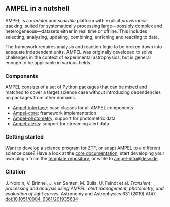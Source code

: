## AMPEL in a nutshell

AMPEL is a _modular_ and _scalable_ platform with explicit _provenance_ tracking, suited for systematically processing large&mdash;possibly complex and heterogeneous&mdash;datasets either in real time or offline. This includes selecting, analyzing, updating, combining, enriching and reacting to data.

The framework requires analysis and reaction logic to be broken down into adequate independent units.
AMPEL was originally developed to solve challenges in the context of experimental astrophysics, but is general enough to be applicable in various fields.

### Components

AMPEL consists of a set of Python packages that can be mixed and matched to cover a target science case without introducing dependencies on packages from other domains.

- [Ampel-interface](https://github.com/AmpelProject/Ampel-interface): base classes for all AMPEL components
- [Ampel-core](https://github.com/AmpelProject/Ampel-core): framework implementation
- [Ampel-photometry](https://github.com/AmpelProject/Ampel-photometry): support for photometric data
- [Ampel-alerts](https://github.com/AmpelProject/Ampel-alerts): support for streaming alert data

### Getting started

Want to develop a science program for [ZTF](http://www.ztf.caltech.edu), or adapt AMPEL to a different science case? Have a look at the [core documentation](https://ampelproject.github.io/Ampel-core), start developing your own plugin from the [template repository](https://github.com/AmpelProject/Ampel-contrib-sample), or write to [ampel-info@desy.de](mailto:ampel-info@desy.de).

### Citation

J. Nordin, V. Brinnel, J. van Santen, M. Bulla, U. Feindt et al. _Transient processing and analysis using AMPEL: alert management, photometry, and evaluation of light curves_. Astronomy and Astrophysics 631 (2019) A147. [doi:10.1051/0004-6361/201935634](https://doi.org/10.1051/0004-6361/201935634)
